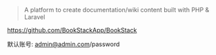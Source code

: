 
> A platform to create documentation/wiki content built with PHP & Laravel

<https://github.com/BookStackApp/BookStack>

默认账号: admin@admin.com/password